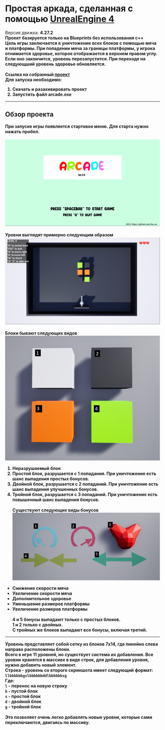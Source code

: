 # Простая аркада, сделанная с помощью [UnrealEngine 4](https://github.com/EpicGames/UnrealEngine) <br>
Версия движка: <b>4.27.2<br>
Проект базируется только на Blueprints **без** использования с++<br>
Цель игры заключается в уничтожение всех блоков с помощью мяча и платформы. При попадении мяча за границы платформы, у игрока отнимается здоровье, которое отображается в верхнем правом углу. Если оно закончится, уровень перезапустится. При переходе на следующший уровень здоровье обновляется. <br>
<br>Ссылка на собранный [проект](https://drive.google.com/file/d/1Wlb-sCi2mypiO8AsWVB39DZufFFefVP_/view?usp=sharing)<br>
Для запуска необходимо:
1. Скачать и разахивировать проект
2. Запустить файл arcade.exe
____
## Обзор проекта
При запуске игры появляется стартовое меню. Для старта нужно нажать пробел. <br><br>
![Menu](https://github.com/lxx-ue/ue4_bp_arcade/blob/main/arcade_png/arcade_menu.png "Menu")
<br><br>Уровни выглядят примерно следующим образом<br>
![Level](https://github.com/lxx-ue/ue4_bp_arcade/blob/main/arcade_png/arcade_level.png "Level")
<br><br>Блоки бывают следующих видов <br>
![Blocks](https://github.com/lxx-ue/ue4_bp_arcade/blob/main/arcade_png/arcade_blocks.png "Blocks")
1. Неразрушаемый блок
2. Простой блок, разрушается с 1 попадания. При уничтожение есть шанс выпадения простых бонусов.
3. Двойной блок, разрушается с 2 попаданий. При уничтожение есть шанс выпадения улучшенных бонусов.
4. Тройной блок, разрушается с 3 попаданий. При уничтожение есть повышенный шанс выпадения бонусов.
<br><br> Существуют следующие виды бонусов
![Bonus](https://github.com/lxx-ue/ue4_bp_arcade/blob/main/arcade_png/arcade_bonus.png "Bonus")
- Снижение скорости мяча
- Увеличение скорости мяча
- Дополнительное здоровье
- Уменьшение размеров платформы
- Увеличение размеров платформы
<br><br>4 и 5 бонусы выпадают только с простых блоков.<br>
1 и 2 только с двойных. <br> С тройных же блоков выпадают все бонусы, включая третий.
____
Уровень представляет собой сетку из блоков 7х14, где линейно слева направо расположены блоки. <br>
Всего в игре 11 уровней, но существует система их добавления. Все уровни хранятся в массиве в виде строк, для добавления уровня, нужно добавить новый элемент.<br>
Строка - уровень со второго скриншота имеет следующий формат: <br>
```llbbbbbbgslbbbbbbddlbbbbbbsg```
<br>Где:<br>
  `l` - перенос на новую строку<br>
  `b` - пустой блок<br>
  `s` - простой блок<br>
  `d` - двойной блок<br>
  `g` - тройной блок<br>
  <br>Это позволяет очень легко добавлять новые уровни, которые сами переключаются, двигаясь по массиву.
